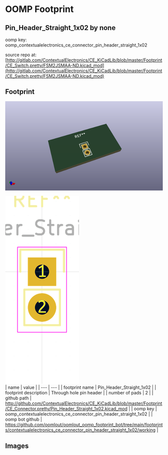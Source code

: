 # OOMP Footprint  
## Pin_Header_Straight_1x02  by none  
  
oomp key: oomp_contextualelectronics_ce_connector_pin_header_straight_1x02  
  
source repo at: [http://gitlab.com/ContextualElectronics/CE_KiCadLib/blob/master/Footprint/CE_Switch.pretty/FSM2JSMAA-ND.kicad_mod](http://gitlab.com/ContextualElectronics/CE_KiCadLib/blob/master/Footprint/CE_Switch.pretty/FSM2JSMAA-ND.kicad_mod)  
## Footprint  
  
[![working_kicad_pcb_3d.png](working_kicad_pcb_3d_600.png)](working_kicad_pcb_3d.png)  
  
[![working.png](working_600.png)](working.png)  
| name | value | 
| --- | --- | 
| footprint name | Pin_Header_Straight_1x02 | 
| footprint description | Through hole pin header | 
| number of pads | 2 | 
| github path | http://github.com/ContextualElectronics/CE_KiCadLib/blob/master/Footprint/CE_Connector.pretty/Pin_Header_Straight_1x02.kicad_mod | 
| oomp key | oomp_contextualelectronics_ce_connector_pin_header_straight_1x02 | 
| oomp bot github | https://github.com/oomlout/oomlout_oomp_footprint_bot/tree/main/footprints/contextualelectronics_ce_connector_pin_header_straight_1x02/working | 
## Images  
